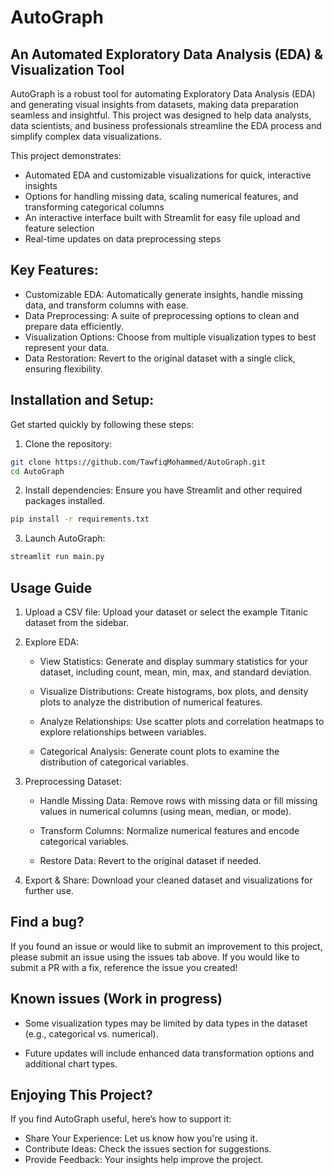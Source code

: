 # AutoGraph
## An Automated Exploratory Data Analysis (EDA) & Visualization Tool

AutoGraph is a robust tool for automating Exploratory Data Analysis (EDA) and generating visual insights from datasets, making data preparation seamless and insightful. This project was designed to help data analysts, data scientists, and business professionals streamline the EDA process and simplify complex data visualizations.

This project demonstrates:

- Automated EDA and customizable visualizations for quick, interactive insights
- Options for handling missing data, scaling numerical features, and transforming categorical columns
- An interactive interface built with Streamlit for easy file upload and feature selection
- Real-time updates on data preprocessing steps

## Key Features:

- Customizable EDA: Automatically generate insights, handle missing data, and transform columns with ease.
- Data Preprocessing: A suite of preprocessing options to clean and prepare data efficiently.
- Visualization Options: Choose from multiple visualization types to best represent your data.
- Data Restoration: Revert to the original dataset with a single click, ensuring flexibility.

## Installation and Setup:

Get started quickly by following these steps:
1. Clone the repository:
```bash
git clone https://github.com/TawfiqMohammed/AutoGraph.git
cd AutoGraph
```

2. Install dependencies: Ensure you have Streamlit and other required packages installed.
```bash
pip install -r requirements.txt
```
3. Launch AutoGraph:
```bash
streamlit run main.py
```

## Usage Guide
1. Upload a CSV file: Upload your dataset or select the example Titanic dataset from the sidebar.
    
2. Explore EDA: 

    - View Statistics: Generate and display summary statistics for your dataset, including count, mean, min, max, and standard deviation.

    - Visualize Distributions: Create histograms, box plots, and density plots to analyze the distribution of numerical features.

    - Analyze Relationships: Use scatter plots and correlation heatmaps to explore relationships between variables.

    - Categorical Analysis: Generate count plots to examine the distribution of categorical variables.

3. Preprocessing Dataset:

    - Handle Missing Data: Remove rows with missing data or fill missing values in numerical columns (using mean, median, or mode).

    - Transform Columns: Normalize numerical features and encode categorical variables.

    - Restore Data: Revert to the original dataset if needed.

4. Export & Share: Download your cleaned dataset and visualizations for further use.

## Find a bug?

If you found an issue or would like to submit an improvement to this project, please submit an issue using the issues tab above. If you would like to submit a PR with a fix, reference the issue you created!

## Known issues (Work in progress)

- Some visualization types may be limited by data types in the dataset (e.g., categorical vs. numerical).

- Future updates will include enhanced data transformation options and additional chart types.

## Enjoying This Project?
If you find AutoGraph useful, here’s how to support it:
 - Share Your Experience: Let us know how you're using it.
 - Contribute Ideas: Check the issues section for suggestions.
 - Provide Feedback: Your insights help improve the project.


